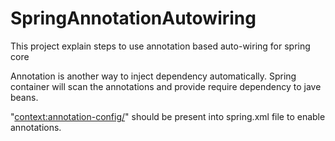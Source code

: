 # SpringAnnotationAutowiring
This project explain steps to use annotation based auto-wiring for spring core 

Annotation is another way to inject dependency automatically. Spring container will scan the annotations and provide require dependency to jave beans.

 "<context:annotation-config/>" should be present into spring.xml file to enable annotations.

